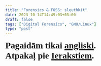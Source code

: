 ```yaml
---
title: "Forensics & FOSS: sleuthkit"
date: 2023-10-14T14:49:03+03:00
draft: false
tags: ["Digital Forensics", "GNU/Linux"]
type: "post"
---
```

<text style="fill:#000000; letter-spacing:0; word-spacing:0; kerning:auto; font-family:Free Bookman; font-size:30pt; font-size-adjust:0.318182; font-weight:700; font-style:normal; baseline-shift:baseline; stroke-width:0; font-stretch:0"><tspan x="0">Pagaidām tikai <a href=https://dvilcans.com/en/foss_forensics_sleuthkit/>angliski</a>.</tspan><br><tspan x="0" dy="72pt">Atpakaļ pie <a href=https://dvilcans.com/lv/>Ierakstiem</a>.</tspan></text>

